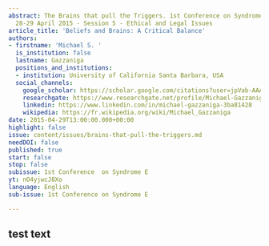 ```yaml
---
abstract: The Brains that pull the Triggers. 1st Conference on Syndrome E, Paris IAS,
  28-29 April 2015 - Session 5 - Ethical and Legal Issues
article_title: 'Beliefs and Brains: A Critical Balance'
authors:
- firstname: 'Michael S. '
  is_institution: false
  lastname: Gazzaniga
  positions_and_institutions:
  - institution: University of California Santa Barbara, USA
  social_channels:
    google_scholar: https://scholar.google.com/citations?user=jpVab-AAAAAJ&hl=fr
    researchgate: https://www.researchgate.net/profile/Michael-Gazzaniga-5
    linkedin: https://www.linkedin.com/in/michael-gazzaniga-3ba81428
    wikipedia: https://fr.wikipedia.org/wiki/Michael_Gazzaniga
date: 2015-04-29T13:00:00.000+00:00
highlight: false
issue: content/issues/brains-that-pull-the-triggers.md
needDOI: false
published: true
start: false
stop: false
subissue: 1st Conference  on Syndrome E
yt: nO4yjwcJ8Xo
language: English
sub-issue: 1st Conference on Syndrome E

---
```

## test text 

<Youtube yt="nO4yjwcJ8Xo" caption="Beliefs and Brains: A Critical Balance" start="false" stop="false"></Youtube>